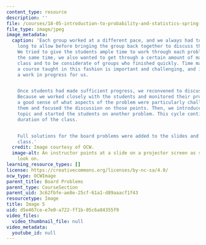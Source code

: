 ```yaml
---
content_type: resource
description: ''
file: /courses/18-05-introduction-to-probability-and-statistics-spring-2014/d5e467cee7e0a722ff1b05c6a84355f9_gallery4-5.jpg
file_type: image/jpeg
image_metadata:
  caption: 'Each group worked at a different pace, and we always had to decide how
    long to allow before bringing the group back together to discuss the problem.
    We tried to give the students ample time to work through each problem, but at
    the same time, we also wanted to get through a certain amount of material in each
    class and to be considerate of groups who finished quickly. Time management in
    a course taught in this fashion is important and challenging, and it''s still
    a work in progress for us.


    Once students had made sufficient progress, we reconvened to discuss the solution.
    Because we worked closely with the students and monitored their progress, we had
    a good sense of what aspects of the problem were particularly challenging for
    them and focused the discussion on those points. Then, we introduced the next
    topic and started the students on another problem. This cycle continued for the
    duration of the class.


    Full solutions for the board problems were added to the slides and posted after
    class.'
  credit: Image courtesy of OCW.
  image-alt: An instructor points at a slide on a projector screen as seated students
    look on.
learning_resource_types: []
license: https://creativecommons.org/licenses/by-nc-sa/4.0/
ocw_type: OCWImage
parent_title: Board Problems
parent_type: CourseSection
parent_uid: 3c62fbfe-ae8e-25cf-61a1-d89aaacf1f43
resourcetype: Image
title: Image 5
uid: d5e467ce-e7e0-a722-ff1b-05c6a84355f9
video_files:
  video_thumbnail_file: null
video_metadata:
  youtube_id: null
---
```

